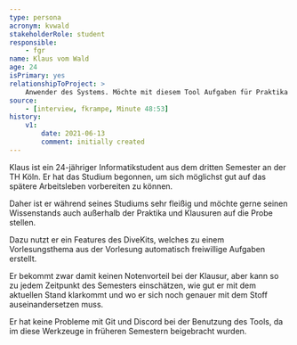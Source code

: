 ```yaml
---
type: persona
acronym: kvwald
stakeholderRole: student
responsible: 
    - fgr
name: Klaus vom Wald
age: 24 
isPrimary: yes
relationshipToProject: >
    Anwender des Systems. Möchte mit diesem Tool Aufgaben für Praktika erledigen.
source: 
    - [interview, fkrampe, Minute 48:53]
history:
    v1:
        date: 2021-06-13
        comment: initially created
---
```


Klaus ist ein 24-jähriger Informatikstudent aus dem dritten Semester an der TH Köln. Er hat das Studium begonnen, um sich möglichst gut auf das spätere Arbeitsleben vorbereiten zu können. 

Daher ist er während seines Studiums sehr fleißig und möchte gerne seinen Wissenstands auch außerhalb der Praktika und Klausuren auf die Probe stellen. 

Dazu nutzt er ein Features des DiveKits, welches zu einem Vorlesungsthema aus der Vorlesung automatisch	freiwillige Aufgaben erstellt. 

Er bekommt zwar damit keinen Notenvorteil bei der Klausur, aber kann so zu jedem Zeitpunkt des Semesters einschätzen, wie gut er mit dem aktuellen Stand klarkommt und wo er sich noch genauer mit dem Stoff auseinandersetzen muss.

Er hat keine Probleme mit Git und Discord bei der Benutzung des Tools, da im diese Werkzeuge in früheren Semestern beigebracht wurden.
